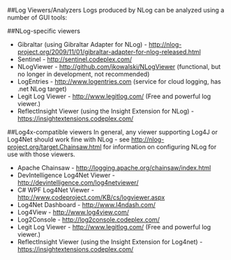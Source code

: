 ##Log Viewers/Analyzers
Logs produced by NLog can be analyzed using a number of GUI tools:

##NLog-specific viewers
* Gibraltar (using Gibraltar Adapter for NLog) - http://nlog-project.org/2009/11/01/gibraltar-adapter-for-nlog-released.html
* Sentinel - http://sentinel.codeplex.com/
* NLogViewer - http://github.com/jkowalski/NLogViewer (functional, but no longer in development, not recommended)
* LogEntries - http://www.logentries.com (service for cloud logging, has .net NLog target)
* Legit Log Viewer - http://www.legitlog.com/ (Free and powerful log viewer.)
* ReflectInsight Viewer (using the Insight Extension for NLog) - https://insightextensions.codeplex.com/

##Log4x-compatible viewers
In general, any viewer supporting Log4J or Log4Net should work fine with NLog - see http://nlog-project.org/target.Chainsaw.html for information on configuring NLog for use with those viewers.
* Apache Chainsaw - http://logging.apache.org/chainsaw/index.html
* DevIntelligence Log4Net Viewer - http://devintelligence.com/log4netviewer/
* C# WPF Log4Net Viewer - http://www.codeproject.com/KB/cs/logviewer.aspx
* Log4Net Dashboard - http://www.l4ndash.com/
* Log4View - http://www.log4view.com/
* Log2Console - http://log2console.codeplex.com/
* Legit Log Viewer - http://www.legitlog.com/ (Free and powerful log viewer.)
* ReflectInsight Viewer (using the Insight Extension for Log4net) - https://insightextensions.codeplex.com/